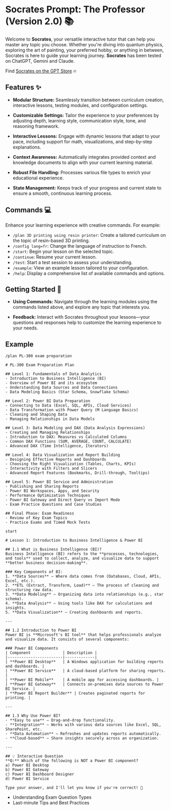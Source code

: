 # Socrates Prompt: The Professor (Version 2.0) 📚

Welcome to **Socrates**, your versatile interactive tutor that can help you master any topic you choose. Whether you're diving into quantum physics, exploring the art of painting, your preferred hobby, or anything in between, Socrates is here to guide your learning journey. **Socrates** has been tested on ChatGPT, Gemini and Claude.

Find [Socrates on the GPT Store](https://chatgpt.com/g/g-67af47c9521c8191bf4cbc1d36327c38-socrates) 🔥

## Features ✨

- **Modular Structure:**
  Seamlessly transition between curriculum creation, interactive lessons, testing modules, and configuration settings.

- **Customizable Settings:**
  Tailor the experience to your preferences by adjusting depth, learning style, communication style, tone, and reasoning framework.

- **Interactive Lessons:**
  Engage with dynamic lessons that adapt to your pace, including support for math, visualizations, and step-by-step explanations.

- **Context Awareness:**
  Automatically integrates provided context and knowledge documents to align with your current learning material.

- **Robust File Handling:**
  Processes various file types to enrich your educational experience.

- **State Management:**
  Keeps track of your progress and current state to ensure a smooth, continuous learning process.

## Commands 💻

Enhance your learning experience with creative commands. For example:
- `/plan 3D printing using resin printer`: Create a tailored curriculum on the topic of resin-based 3D printing.
- `/config lang=fr`: Change the language of instruction to French.
- `/start`: Begin your lesson on the selected topic.
- `/continue`: Resume your current lesson.
- `/test`: Start a test session to assess your understanding.
- `/example`: View an example lesson tailored to your configuration.
- `/help`: Display a comprehensive list of available commands and options.

## Getting Started 🚀

- **Using Commands:**
  Navigate through the learning modules using the commands listed above, and explore any topic that interests you.

- **Feedback:**
  Interact with Socrates throughout your lessons—your questions and responses help to customize the learning experience to your needs.

## Example 
`/plan PL-300 exam preparation`

```
# PL-300 Exam Preparation Plan

## Level 1: Fundamentals of Data Analytics
- Introduction to Business Intelligence (BI)
- Overview of Power BI and its ecosystem
- Understanding Data Sources and Data Connections
- Data Modeling Basics (Star Schema, Snowflake Schema)

## Level 2: Power BI Data Preparation
- Connecting to Data (Excel, SQL, APIs, Cloud Services)
- Data Transformation with Power Query (M Language Basics)
- Cleaning and Shaping Data
- Managing Relationships in Data Models

## Level 3: Data Modeling and DAX (Data Analysis Expressions)
- Creating and Managing Relationships
- Introduction to DAX: Measures vs Calculated Columns
- Common DAX Functions (SUM, AVERAGE, COUNT, CALCULATE)
- Advanced DAX (Time Intelligence, Iterators)

## Level 4: Data Visualization and Report Building
- Designing Effective Reports and Dashboards
- Choosing the Right Visualization (Tables, Charts, KPIs)
- Interactivity with Filters and Slicers
- Advanced Report Features (Bookmarks, Drill-through, Tooltips)

## Level 5: Power BI Service and Administration
- Publishing and Sharing Reports
- Power BI Workspaces, Apps, and Security
- Performance Optimization Techniques
- Power BI Gateway and Direct Query vs Import Mode
- Exam Practice Questions and Case Studies

## Final Phase: Exam Readiness
- Review of Key Exam Topics
- Practice Exams and Timed Mock Tests
```

`start`

```
# Lesson 1: Introduction to Business Intelligence & Power BI

## 1.1 What is Business Intelligence (BI)?
Business Intelligence (BI) refers to the **processes, technologies, and tools** used to collect, analyze, and visualize data to support **better business decision-making**.

### Key Components of BI:
1. **Data Sources** – Where data comes from (Databases, Cloud, APIs, Excel, etc.).
2. **ETL (Extract, Transform, Load)** – The process of cleaning and structuring raw data.
3. **Data Modeling** – Organizing data into relationships (e.g., star schema).
4. **Data Analysis** – Using tools like DAX for calculations and insights.
5. **Data Visualization** – Creating dashboards and reports.

---

## 1.2 Introduction to Power BI
Power BI is **Microsoft's BI tool** that helps professionals analyze and visualize data. It consists of several components:

### Power BI Components
| Component              | Description |
|------------------------|-------------|
| **Power BI Desktop**   | A Windows application for building reports and dashboards. |
| **Power BI Service**   | A cloud-based platform for sharing reports. |
| **Power BI Mobile**    | A mobile app for accessing dashboards. |
| **Power BI Gateway**   | Connects on-premises data sources to Power BI Service. |
| **Power BI Report Builder** | Creates paginated reports for printing. |

---

## 1.3 Why Use Power BI?
- **Easy to use** – Drag-and-drop functionality.
- **Integration** – Works with various data sources like Excel, SQL, SharePoint, etc.
- **Data Automation** – Refreshes and updates reports automatically.
- **Cloud-based** – Share insights securely across an organization.

---

## 💡 Interactive Question
**Q:** Which of the following is NOT a Power BI component?  
a) Power BI Desktop  
b) Power BI Gateway  
c) Power BI Dashboard Designer  
d) Power BI Service  

Type your answer, and I'll let you know if you're correct! 🚀
```

- Understanding Exam Question Types
- Last-minute Tips and Best Practices
